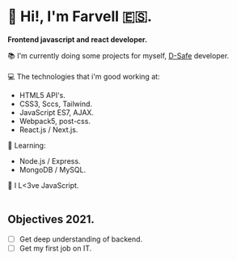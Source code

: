 # 👋 Hi!, I'm Farvell 🇪🇸.

**Frontend javascript and react developer.** <br>

 📚 I'm currently doing some projects for myself, <a href="https://discordsafe.com/">D-Safe</a> developer.<br><br>
 💻 The technologies that i'm good working at:
 
  - HTML5 API's.
  - CSS3, Sccs, Tailwind.
  - JavaScript ES7, AJAX.
  - Webpack5, post-css.
  - React.js / Next.js.
  
  💪 Learning:
  
  - Node.js / Express.
  - MongoDB / MySQL.
  
  
💛 I L<3ve JavaScript.<br><br>
 
 ## Objectives 2021.
- [ ] Get deep understanding of backend.
- [ ] Get my first job on IT.
